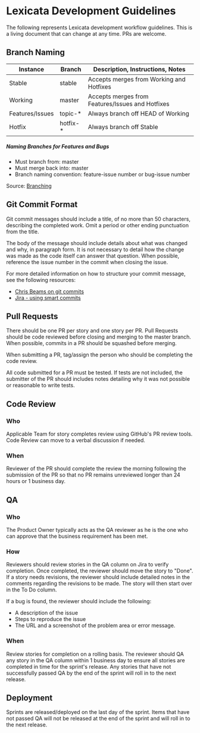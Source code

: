 # Lexicata Development Guidelines

The following represents Lexicata development workflow guidelines. This is a living document that can change at any time. PRs are welcome.

## Branch Naming

<table>
  <thead>
    <tr>
      <th>Instance</th>
      <th>Branch</th>
      <th>Description, Instructions, Notes</th>
    </tr>
  </thead>
  <tbody>
    <tr>
      <td>Stable</td>
      <td>stable</td>
      <td>Accepts merges from Working and Hotfixes</td>
    </tr>
    <tr>
      <td>Working</td>
      <td>master</td>
      <td>Accepts merges from Features/Issues and Hotfixes</td>
    </tr>
    <tr>
      <td>Features/Issues</td>
      <td>topic-*</td>
      <td>Always branch off HEAD of Working</td>
    </tr>
    <tr>
      <td>Hotfix</td>
      <td>hotfix-*</td>
      <td>Always branch off Stable</td>
    </tr>
  </tbody>
</table>

##### Naming Branches for Features and Bugs
* Must branch from: master
* Must merge back into: master
* Branch naming convention: feature-issue number or bug-issue number

Source: [Branching](https://gist.github.com/digitaljhelms/4287848)

## Git Commit Format

Git commit messages should include a title, of no more than 50 characters, describing the completed work. Omit a period or other ending punctuation from the title.

The body of the message should include details about what was changed and why, in paragraph form. It is not necessary to detail how the change was made as the code itself can answer that question. When possible, reference the issue number in the commit when closing the issue.

For more detailed information on how to structure your commit message, see the following resources:

* [Chris Beams on git commits](https://chris.beams.io/posts/git-commit/)
* [Jira - using smart commits](https://confluence.atlassian.com/fisheye/using-smart-commits-298976812.html)

## Pull Requests

There should be one PR per story and one story per PR. Pull Requests should be code reviewed before closing and merging to the master branch. When possible, commits in a PR should be squashed before merging.

When submitting a PR, tag/assign the person who should be completing the code review.

All code submitted for a PR must be tested. If tests are not included, the submitter of the PR should includes notes detailing why it was not possible or reasonable to write tests.

## Code Review

### Who
Applicable Team for story completes review using GitHub's PR review tools. Code Review can move to a verbal discussion if needed.

### When
Reviewer of the PR should complete the review the morning following the submission of the PR so that no PR remains unreviewed longer than 24 hours or 1 business day.

## QA

### Who
The Product Owner typically acts as the QA reviewer as he is the one who can approve that the business requirement has been met.

### How
Reviewers should review stories in the QA column on Jira to verify completion. Once completed, the reviewer should move the story to "Done". If a story needs revisions, the reviewer should include detailed notes in the comments regarding the revisions to be made. The story will then start over in the To Do column.

If a bug is found, the reviewer should include the following:
* A description of the issue
* Steps to reproduce the issue
* The URL and a screenshot of the problem area or error message.

### When
Review stories for completion on a rolling basis. The reviewer should QA any story in the QA column within 1 business day to ensure all stories are completed in time for the sprint's release. Any stories that have not successfully passed QA by the end of the sprint will roll in to the next release.

## Deployment

Sprints are released/deployed on the last day of the sprint. Items that have not passed QA will not be released at the end of the sprint and will roll in to the next release.
